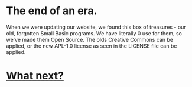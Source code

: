 # The end of an era.
When we were updating our website, we found this box of treasures - our old, forgotten Small Basic programs. We have literally 0 use for them,
so we've made them Open Source. The olds Creative Commons can be applied, or the new APL-1.0 license as seen in the LICENSE file can be applied.

# [What next?](https://stch.tk)
